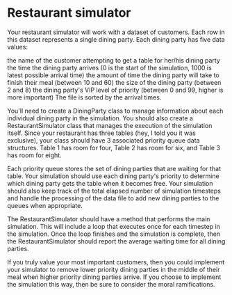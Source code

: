 # Restaurant simulator
Your restaurant simulator will work with a dataset of customers. Each row in this dataset represents a single dining party. Each dining party has five data values:

the name of the customer attempting to get a table for her/his dining party
the time the dining party arrives (0 is the start of the simulation, 1000 is latest possible arrival time)
the amount of time the dining party will take to finish their meal (between 10 and 60)
the size of the dining party (between 2 and 8)
the dining party's VIP level of priority (between 0 and 99, higher is more important)
The file is sorted by the arrival times.

You'll need to create a DiningParty class to manage information about each individual dining party in the simulation. 
You should also create a RestaurantSimulator class that manages the execution of the simulation itself. Since your restaurant has three tables (hey, I told you it was exclusive), your class should have 3 associated priority queue data structures. Table 1 has room for four, Table 2 has room for six, and Table 3 has room for eight.

Each priority queue stores the set of dining parties that are waiting for that table. Your simulation should use each dining party's priority to determine which dining party gets the table when it becomes free. Your simulation should also keep track of the total elapsed number of simulation timesteps and handle the processing of the data file to add new dining parties to the queues when appropriate.

The RestaurantSimulator should have a method that performs the main simulation. This will include a loop that executes once for each timestep in the simulation.
Once the loop finishes and the simulation is complete, then the RestaurantSimulator should report the average waiting time for all dining parties.

If you truly value your most important customers, then you could implement your simulator to remove lower priority dining parties in the middle of their meal when higher priority dining parties arrive. If you choose to implement the simulation this way, then be sure to consider the moral ramifications. 
